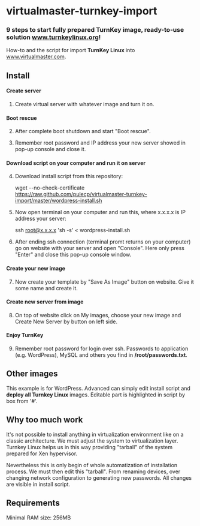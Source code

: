 # virtualmaster-turnkey-import

### 9 steps to start fully prepared TurnKey image, ready-to-use solution www.turnkeylinux.org!

How-to and the script for import **TurnKey Linux** into www.virtualmaster.com.

## Install

#### Create server
1) Create virtual server with whatever image and turn it on.
#### Boot rescue
2) After complete boot shutdown and start "Boot rescue".

3) Remember root password and IP address your new server showed in pop-up console and close it.
#### Download script on your computer and run it on server
4) Download install script from this repository:

    wget --no-check-certificate https://raw.github.com/pulecp/virtualmaster-turnkey-import/master/wordpress-install.sh

5) Now open terminal on your computer and run this, where x.x.x.x is IP address your server:
	
    ssh root@x.x.x.x 'sh -s' < wordpress-install.sh

6) After ending ssh connection (terminal promt returns on your computer) go on website with your server and open "Console". Here only press "Enter" and close this pop-up console window.
#### Create your new image
7) Now create your template by "Save As Image" button on website. Give it some name and create it.
#### Create new server from image
8) On top of website click on My images, choose your new image and Create New Server by button on left side.
#### Enjoy TurnKey
9) Remember root password for login over ssh. Passwords to application (e.g. WordPress), MySQL and others you find in **/root/passwords.txt**.

## Other images
This example is for WordPress. Advanced can simply edit install script and **deploy all Turnkey Linux** images.
Editable part is highlighted in script by box from '#'.

## Why too much work
It's not possible to install anything in virtualization environment like on a classic architecture. We must adjust
the system to virtualization layer. Turnkey Linux helps us in this way providing "tarball" of the system prepared for
Xen hypervisor.

Nevertheless this is only begin of whole automatization of installation process. We must then edit this "tarball". From
renaming devices, over changing network configuration to generating new passwords. All changes are visible in install script.


## Requirements
Minimal RAM size: 256MB









